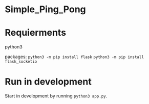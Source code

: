 # Simple_Ping_Pong
# Requierments
python3

packages:
`python3 -m pip install flask`
`python3 -m pip install flask_socketio`

# Run in development
Start in development by running `python3 app.py`.
